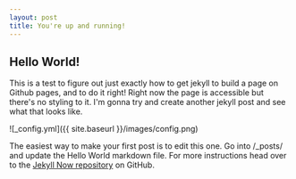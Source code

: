 ```yaml
---
layout: post
title: You're up and running!
---
```


## Hello World!

This is a test to figure out just exactly how to get jekyll to build a page on Github pages, and to do it right!  Right now the page is accessible but there's no styling to it.  I'm gonna try and create another jekyll post and see what that looks like.

![_config.yml]({{ site.baseurl }}/images/config.png)

The easiest way to make your first post is to edit this one. Go into /_posts/ and update the Hello World markdown file. For more instructions head over to the [Jekyll Now repository](https://github.com/barryclark/jekyll-now) on GitHub.
